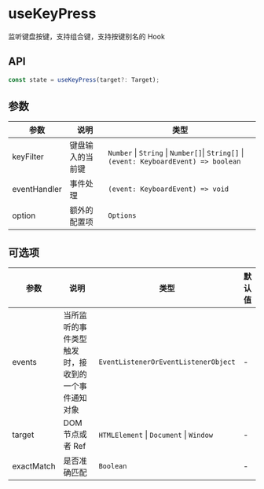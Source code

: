 # useKeyPress

监听键盘按键，支持组合键，支持按键别名的 Hook

## API

```typescript
const state = useKeyPress(target?: Target);
```

## 参数

| 参数         | 说明             | 类型                                                                                  |
| ------------ | ---------------- | ------------------------------------------------------------------------------------- |
| keyFilter    | 键盘输入的当前键 | `Number` \| `String` \| `Number[]`\| `String[]` \|`(event: KeyboardEvent) => boolean` |
| eventHandler | 事件处理         | `(event: KeyboardEvent) => void`                                                      |
| option       | 额外的配置项     | `Options`                                                                             |

## 可选项

| 参数       | 说明                                               | 类型                                    | 默认值 |
| ---------- | -------------------------------------------------- | --------------------------------------- | ------ |
| events     | 当所监听的事件类型触发时，接收到的一个事件通知对象 | `EventListenerOrEventListenerObject`    | -      |
| target     | DOM 节点或者 Ref                                   | `HTMLElement` \| `Document` \| `Window` | -      |
| exactMatch | 是否准确匹配                                       | `Boolean`                               | -      |
